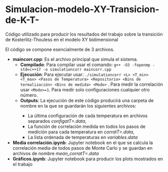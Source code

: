 # Simulacion-modelo-XY-Transicion-de-K-T-
Código utilizado para producir los resultados del trabajo sobre la transición de Kosterlitz-Thouless en el modelo XY bidimensional

El código se compone esencialmente de 3 archivos.
- **maincorr.cpp**: Es el archivo principal que simula el sistema.
    - **Compilado**:  Para compilar usar el comando: `g++ -O3 -fopenmp -std=c++17 -o simulationcorr maincorr.cpp` 
    - **Ejecución**:  Para ejecutar usar: `./simulationcorr <L> <T_min> <T_max> <Pasos de Temperatura> <Repositorio> <Bins de termalización> <Bins de medida> <Modo>` . Para medir la correlación usar `<Modo>=1`. Para medir solo configuraciones cualquier otro número.
    - **Outputs**:    La ejecución de este código producirá una carpeta de nombre <Repositorio> en la que se guardarán los siguientes archivos:
        - La última configuración de cada temperatura en archivos separados *configatT=<temperatura>.data*,
        - La función de correlación medida en todos los pasos de medición para cada temperatura en *corratT=<temperatura>.data*,
        - La lista ordenada de temperaturas en *variables.data*
- **Media correlación.ipynb**: Jupyter notebook en el que se calcula la correlación media de todos pasos de Monte Carlo y se guardan en archivos de nombre *mean_corratT=<temperatura>.data*
- **Gráficos.ipynb**: Jupyter notebook para producir los plots mostrados en el trabajo
